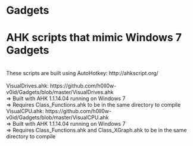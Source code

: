 Gadgets
=======

<h1>AHK scripts that mimic Windows 7 Gadgets</h1>
<br>
These scripts are built using AutoHotkey: http://ahkscript.org/
<br>
<br>
VisualDrives.ahk: https://github.com/h0ll0w-v0id/Gadgets/blob/master/VisualDrives.ahk
<br>
=> Built with AHK 1.1.14.04 running on Windows 7
<br>
=> Requires Class_Functions.ahk to be in the same directory to compile
<br>
VisualCPU.ahk: https://github.com/h0ll0w-v0id/Gadgets/blob/master/VisualCPU.ahk
<br>
=> Built with AHK 1.1.14.04 running on Windows 7
<br>
=> Requires Class_Functions.ahk and Class_XGraph.ahk to be in the same directory to compile
